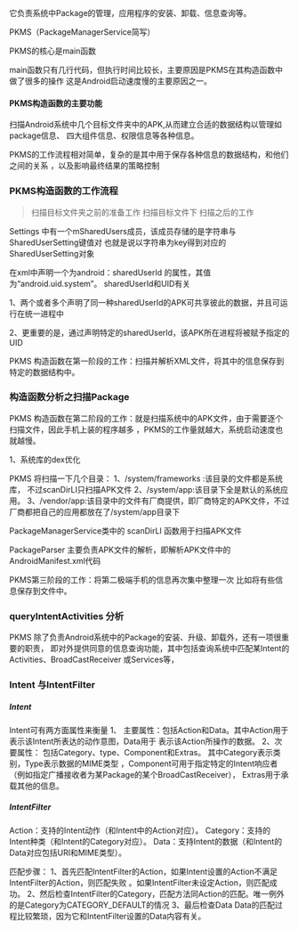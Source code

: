 它负责系统中Package的管理，应用程序的安装、卸载、信息查询等。

PKMS（PackageManagerService简写）

PKMS的核心是main函数

main函数只有几行代码，但执行时间比较长，主要原因是PKMS在其构造函数中做了很多的操作
这是Android启动速度慢的主要原因之一。

#### PKMS构造函数的主要功能
扫描Android系统中几个目标文件夹中的APK,从而建立合适的数据结构以管理如package信息、
四大组件信息、权限信息等各种信息。

PKMS的工作流程相对简单，复杂的是其中用于保存各种信息的数据结构，和他们之间的关系
，以及影响最终结果的策略控制

### PKMS构造函数的工作流程
> 扫描目标文件夹之前的准备工作
> 扫描目标文件下
> 扫描之后的工作

Settings 中有一个mSharedUsers成员，该成员存储的是字符串与SharedUserSetting键值对
也就是说以字符串为key得到对应的SharedUserSetting对象

在xml中声明一个为android：sharedUserId 的属性，其值为“android.uid.system”。
sharedUserId和UID有关

1、两个或者多个声明了同一种sharedUserId的APK可共享彼此的数据，并且可运行在统一进程中

2、更重要的是，通过声明特定的sharedUserId，该APK所在进程将被赋予指定的UID


PKMS 构造函数在第一阶段的工作：扫描并解析XML文件，将其中的信息保存到特定的数据结构中。

### 构造函数分析之扫描Package

PKMS 构造函数在第二阶段的工作：就是扫描系统中的APK文件，由于需要逐个扫描文件，因此手机上装的程序越多
，PKMS的工作量就越大，系统启动速度也就越慢。

1、系统库的dex优化

PKMS 将扫描一下几个目录：
1、/system/frameworks :该目录的文件都是系统库， 不过scanDirLI只扫描APK文件
2、/system/app:该目录下全是默认的系统应用。
3、/vendor/app:该目录中的文件有厂商提供，即厂商特定的APK文件，不过厂商都把自己的应用都放在了/system/app目录下

PackageManagerService类中的 scanDirLI 函数用于扫描APK文件

PackageParser 主要负责APK文件的解析，即解析APK文件中的AndroidManifest.xml代码

PKMS第三阶段的工作：将第二极端手机的信息再次集中整理一次 比如将有些信息保存到文件中。


### queryIntentActivities 分析

PKMS 除了负责Android系统中的Package的安装、升级、卸载外，还有一项很重要的职责，
即对外提供同意的信息查询功能，其中包括查询系统中匹配某Intent的Activities、BroadCastReceiver
或Services等，


### Intent 与IntentFilter

##### Intent
Intent可有两方面属性来衡量
1、 主要属性：包括Action和Data。其中Action用于表示该Intent所表达的动作意图，Data用于
表示该Action所操作的数据。
2、次要属性： 包括Category、type、Component和Extras。 其中Category表示类别，Type表示数据的MIME类型
，Component可用于指定特定的Intent响应者（例如指定广播接收者为某Package的某个BroadCastReceiver），
Extras用于承载其他的信息。

##### IntentFilter

Action：支持的Intent动作（和Intent中的Action对应）。
Category：支持的Intent种类（和Intent的Category对应）。
Data：支持Intent的数据（和Intent的Data对应包括URI和MIME类型）。

匹配步骤：
1、首先匹配IntentFilter的Action，如果Intent设置的Action不满足IntentFilter的Action，则匹配失败
。如果IntentFilter未设定Action，则匹配成功。
2、然后检查IntentFilter的Category，匹配方法同Action的匹配。唯一例外的是Category为CATEGORY_DEFAULT的情况
3、最后检查Data Data的匹配过程比较繁琐，因为它和IntentFilter设置的Data内容有关。


































